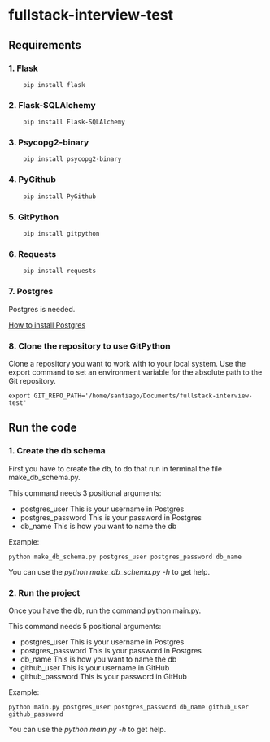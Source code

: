 # fullstack-interview-test

## Requirements

### 1. Flask
```
    pip install flask
```
### 2. Flask-SQLAlchemy
```
    pip install Flask-SQLAlchemy
```
### 3. Psycopg2-binary
```
    pip install psycopg2-binary
```
### 4. PyGithub
```
    pip install PyGithub
```
### 5. GitPython
```
    pip install gitpython
```
### 6. Requests
```
    pip install requests
```
### 7. Postgres
Postgres is needed.

[How to install Postgres](https://www.digitalocean.com/community/tutorials/como-instalar-y-utilizar-postgresql-en-ubuntu-18-04-es)

### 8. Clone the repository to use GitPython

Clone a repository you want to work with to your local system.
Use the export command to set an environment variable for the absolute path to the Git repository.
```
export GIT_REPO_PATH='/home/santiago/Documents/fullstack-interview-test'
```

## Run the code

### 1. Create the db schema

First you have to create the db, to do that run in terminal the file make_db_schema.py.

This command needs 3 positional arguments:
* postgres_user      This is your username in Postgres
* postgres_password  This is your password in Postgres
* db_name            This is how you want to name the db

Example:
```
python make_db_schema.py postgres_user postgres_password db_name
```

You can use the _python make_db_schema.py -h_ to get help.

### 2. Run the project

Once you have the db, run the command python main.py.

This command needs 5 positional arguments:
* postgres_user      This is your username in Postgres
* postgres_password  This is your password in Postgres
* db_name            This is how you want to name the db
* github_user        This is your username in GitHub
* github_password    This is your password in GitHub

Example:
```
python main.py postgres_user postgres_password db_name github_user github_password
```

You can use the _python main.py -h_ to get help.




